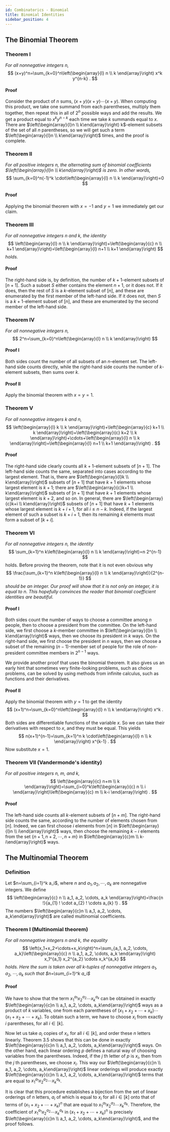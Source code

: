 ```yaml
---
id: Combinatorics - Binomial
title: Binomial Identities
sidebar_position: 4
---
```


## The Binomial Theorem

### Theorem I

*For all nonnegative integers $n$,*
$$
(x+y)^n=\sum_{k=0}^n\left(\begin{array}{l}
n \\
k
\end{array}\right) x^k y^{n-k} .
$$

#### Proof

Consider the product of $n$ sums, $(x+y)(x+y) \cdots(x+y)$. When computing this product, we take one summand from each parentheses, multiply them together, then repeat this in all of $2^n$ possible ways and add the results. We get a product equal to $x^k y^{n-k}$ each time we take $k$ summands equal to $x$. There are $\left(\begin{array}{l}n \\ k\end{array}\right) k$-element subsets of the set of all $n$ parentheses, so we will get such a term $\left(\begin{array}{l}n \\ k\end{array}\right)$ times, and the proof is complete.

### Theorem II

*For all positive integers $n$, the alternating sum of binomial coefficients $\left(\begin{array}{l}n \\ k\end{array}\right)$ is zero. In other words,*
$$
\sum_{k=0}^n(-1)^k \cdot\left(\begin{array}{l}
n \\
k
\end{array}\right)=0
$$

#### Proof

Applying the binomial theorem with $x=-1$ and $y=1$ we immediately get our claim.

### Theorem III

*For all nonnegative integers $n$ and $k$, the identity*
$$
\left(\begin{array}{l}
n \\
k
\end{array}\right)+\left(\begin{array}{c}
n \\
k+1
\end{array}\right)=\left(\begin{array}{l}
n+1 \\
k+1
\end{array}\right)
$$
*holds.*

#### Proof

The right-hand side is, by definition, the number of $k+1$-element subsets of $[n+1]$. Such a subset $S$ either contains the element $n+1$, or it does not. If it does, then the rest of $S$ is a $k$-element subset of $[n]$, and these are enumerated by the first member of the left-hand side. If it does not, then $S$ is a $k+1$-element subset of $[n]$, and these are enumerated by the second member of the left-hand side.

### Theorem IV

*For all nonnegative integers n,*
$$
2^n=\sum_{k=0}^n\left(\begin{array}{l}
n \\
k
\end{array}\right)
$$

#### Proof I

Both sides count the number of all subsets of an $n$-element set. The left-hand side counts directly, while the right-hand side counts the number of $k$-element subsets, then sums over $k$.

#### Proof II
Apply the binomial theorem with $x=y=1$.

### Theorem V

*For all nonnegative integers $k$ and $n$,*
$$
\left(\begin{array}{l}
k \\
k
\end{array}\right)+\left(\begin{array}{c}
k+1 \\
k
\end{array}\right)+\left(\begin{array}{c}
k+2 \\
k
\end{array}\right)+\cdots+\left(\begin{array}{l}
n \\
k
\end{array}\right)=\left(\begin{array}{l}
n+1 \\
k+1
\end{array}\right) .
$$

#### Proof

The right-hand side clearly counts all $k+1$-element subsets of $[n+1]$. The left-hand side counts the same, separated into cases according to the largest element. That is, there are $\left(\begin{array}{l}k \\ k\end{array}\right)$ subsets of $[n+1]$ that have $k+1$ elements whose largest element is $k+1$; there are $\left(\begin{array}{c}k+1 \\ k\end{array}\right)$ subsets of $[n+1]$ that have $k+1$ elements whose largest element is $k+2$, and so on. In general, there are $\left(\begin{array}{c}k+i \\ k\end{array}\right)$ subsets of $[n+1]$ that have $k+1$ elements whose largest element is $k+i+1$, for all $i \leq n-k$. Indeed, if the largest element of such a subset is $k+i+1$, then its remaining $k$ elements must form a subset of $[k+i]$.

### Theorem VI

*For all nonnegative integers $n$, the identity*
$$
\sum_{k=1}^n k\left(\begin{array}{l}
n \\
k
\end{array}\right)=n 2^{n-1}
$$
holds.
Before proving the theorem, note that it is not even obvious why
$$
\frac{\sum_{k=1}^n k\left(\begin{array}{l}
n \\
k
\end{array}\right)}{2^{n-1}}
$$
*should be an integer. Our proof will show that it is not only an integer, it is equal to $n$. This hopefully convinces the reader that binomial coefficient identities are beautiful.*

#### Proof I

Both sides count the number of ways to choose a committee among $n$ people, then to choose a president from the committee. On the left-hand side, we first choose a $k$-member committee in $\left(\begin{array}{l}n \\ k\end{array}\right)$ ways, then we choose its president in $k$ ways. On the right-hand side, we first choose the president in $n$ ways, then we choose a subset of the remaining $(n-1)$-member set of people for the role of non-president committee members in $2^{n-1}$ ways.

We provide another proof that uses the binomial theorem. It also gives us an early hint that sometimes very finite-looking problems, such as choice problems, can be solved by using methods from infinite calculus, such as functions and their derivatives.

#### Proof II

Apply the binomial theorem with $y=1$ to get the identity
$$
(x+1)^n=\sum_{k=0}^n\left(\begin{array}{l}
n \\
k
\end{array}\right) x^k .
$$
Both sides are differentiable functions of the variable $x$. So we can take their derivatives with respect to $x$, and they must be equal. This yields
$$
n(x+1)^{n-1}=\sum_{k=1}^n k \cdot\left(\begin{array}{l}
n \\
k
\end{array}\right) x^{k-1} .
$$
Now substitute $x=1$.

### Theorem VII (Vandermonde's identity)

*For all positive integers $n$, $m$, and $k$,*
$$
\left(\begin{array}{c}
n+m \\
k
\end{array}\right)=\sum_{i=0}^k\left(\begin{array}{c}
n \\
i
\end{array}\right)\left(\begin{array}{c}
m \\
k-i
\end{array}\right) .
$$

#### Proof

The left-hand side counts all $k$-element subsets of $[n+m]$. The right-hand side counts the same, according to the number of elements chosen from $[n]$. Indeed, we can first choose $i$ elements from $[n]$ in $\left(\begin{array}{l}n \\ i\end{array}\right)$ ways, then choose the remaining $k-i$ elements from the set $\{n+1, n+2, \cdots, n+m\}$ in $\left(\begin{array}{c}m \\ k-i\end{array}\right)$ ways.

## The Multinomial Theorem

### Definition

Let $n=\sum_{i=1}^k a_i$, where $n$ and $a_1, a_2, \cdots, a_k$ are nonnegative integers. We define
$$
\left(\begin{array}{c}
n \\
a_1, a_2, \cdots, a_k
\end{array}\right)=\frac{n !}{a_{1} ! \cdot a_{2} ! \cdots a_{k} !} .
$$
The numbers $\left(\begin{array}{c}n \\ a_1, a_2, \cdots, a_k\end{array}\right)$ are called multinomial coefficients.

### Theorem I (Multinomial theorem)

*For all nonnegative integers $n$ and $k$, the equality*
$$
\left(x_1+x_2+\cdots+x_k\right)^n=\sum_{a_1, a_2, \cdots, a_k}\left(\begin{array}{c}
n \\
a_1, a_2, \cdots, a_k
\end{array}\right) x_1^{a_1} x_2^{a_2} \cdots x_k^{a_k}
$$
*holds. Here the sum is taken over all $k$-tuples of nonnegative integers $a_1, a_2, \cdots, a_k$ such that $n=\sum_{i=1}^k a_i$*

#### Proof

We have to show that the term $x_1^{a_1} x_2^{a_2} \cdots x_k^{a_k}$ can be obtained in exactly $\left(\begin{array}{c}n \\ a_1, a_2, \cdots, a_k\end{array}\right)$ ways as a product of $k$ variables, one from each parentheses of $\left(x_1+x_2+\cdots+x_k\right) \cdots\left(x_1+x_2+\cdots+x_k\right)$. To obtain such a term, we have to choose $x_i$ from exactly $i$ parentheses, for all $i \in[k]$.

Now let us take $a_i$ copies of $x_i$, for all $i \in[k]$, and order these $n$ letters linearly. Theorem $3.5$ shows that this can be done in exactly $\left(\begin{array}{c}n \\ a_1, a_2, \cdots, a_k\end{array}\right)$ ways. On the other hand, each linear ordering $p$ defines a natural way of choosing variables from the parentheses. Indeed, if the $j$ th letter of $p$ is $x_i$, then from the $j$ th parentheses, we choose $x_i$. This way our $\left(\begin{array}{c}n \\ a_1, a_2, \cdots, a_k\end{array}\right)$ linear orderings will produce exactly $\left(\begin{array}{c}n \\ a_1, a_2, \cdots, a_k\end{array}\right)$ terms that are equal to $x_1^{a_1} x_2^{a_2} \cdots x_k^{a_k}$.

It is clear that this procedure establishes a bijection from the set of linear orderings of $n$ letters, $a_i$ of which is equal to $x_i$ for all $i \in[k]$ onto that of terms of $\left(x_1+x_2+\cdots+x_k\right)^n$ that are equal to $x_1^{a_1} x_2^{a_2} \cdots x_k^{a_k}$. Therefore, the coefficient of $x_1^{a_1} x_2^{a_2} \cdots x_k^{a_k}$ in $\left(x_1+x_2+\cdots+x_k\right)^n$ is precisely $\left(\begin{array}{c}n \\ a_1, a_2, \cdots, a_k\end{array}\right)$, and the proof follows.